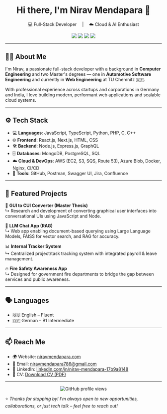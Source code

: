 <h1 align="center">Hi there, I'm Nirav Mendapara 👋</h1>

<p align="center">
 💻 Full-Stack Developer &emsp;|&emsp; ☁️ Cloud & AI Enthusiast  
</p>

<p align="center">
  <a href="https://niravmendapara.com" target="_blank"><img src="https://img.shields.io/badge/Website-niravmendapara.com-blue?style=for-the-badge&logo=google-chrome"></a>
  <a href="mailto:niravmendapara786@gmail.com" target="_blank"><img src="https://img.shields.io/badge/Email-niravmendapara786@gmail.com-red?style=for-the-badge&logo=gmail"></a>
  <a href="https://www.linkedin.com/in/nirav-mendapara-17b9a8148" target="_blank"><img src="https://img.shields.io/badge/LinkedIn-Nirav%20Mendapara-blue?style=for-the-badge&logo=linkedin"></a>
  <a href="https://niravmendapara.com/Nirav_Mendapara_CV_DE.pdf" target="_blank"><img src="https://img.shields.io/badge/Download%20CV-PDF-green?style=for-the-badge&logo=adobeacrobatreader"></a>
</p>

---

## 👨‍💻 About Me

I'm Nirav, a passionate full-stack developer with a background in **Computer Engineering** and two Master's degrees — one in **Automotive Software Engineering** and currently in **Web Engineering** at TU Chemnitz 🇩🇪.

With professional experience across startups and corporations in Germany and India, I love building modern, performant web applications and scalable cloud systems.

---

## ⚙️ Tech Stack

- 💻 **Languages**: JavaScript, TypeScript, Python, PHP, C, C++
- 🌐 **Frontend**: React.js, Next.js, HTML, CSS
- 🛠 **Backend**: Node.js, Express.js, GraphQL
- 🗄️ **Databases**: MongoDB, PostgreSQL, SQL
- ☁️ **Cloud & DevOps**: AWS (EC2, S3, SQS, Route 53), Azure Blob, Docker, Nginx, CI/CD
- 🧪 **Tools**: GitHub, Postman, Swagger UI, Jira, Confluence

---

## 📂 Featured Projects

🚀 **GUI to CUI Converter (Master Thesis)**  
↳ Research and development of converting graphical user interfaces into conversational UIs using JavaScript and Node.

🧠 **LLM Chat App (RAG)**  
↳ Web app enabling document-based querying using Large Language Models, FAISS for vector search, and RAG for accuracy.

📊 **Internal Tracker System**  
↳ Centralized project/task tracking system with integrated payroll & leave management.

🔥 **Fire Safety Awareness App**  
↳ Designed for government fire departments to bridge the gap between services and public awareness.

---

## 🗣️ Languages

- 🇬🇧 English – Fluent  
- 🇩🇪 German – B1 Intermediate  

---

## 📫 Reach Me

- 🌍 Website: [niravmendapara.com](https://niravmendapara.com)
- 📧 Email: [niravmendapara786@gmail.com](mailto:niravmendapara786@gmail.com)
- 💼 LinkedIn: [linkedin.com/in/nirav-mendapara-17b9a8148](https://www.linkedin.com/in/nirav-mendapara-17b9a8148)
- 📄 CV: [Download CV (PDF)](https://niravmendapara.com/wp-content/uploads/2025/03/Nirav_Mendapara_CV_DE.pdf)

---

<p align="center">
  <img src="https://komarev.com/ghpvc/?username=niravmendapara&style=flat-square&color=blue" alt="GitHub profile views" />
</p>

⭐️ *Thanks for stopping by! I'm always open to new opportunities, collaborations, or just tech talk – feel free to reach out!*
